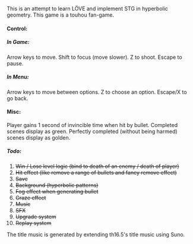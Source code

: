 This is an attempt to learn LÖVE and implement STG in hyperbolic geometry.
This game is a touhou fan-game.

#### Control:
##### In Game:
Arrow keys to move.
Shift to focus (move slower).
Z to shoot.
Escape to pause.
##### In Menu:
Arrow keys to move between options.
Z to choose an option.
Escape/X to go back.

#### Misc:
Player gains 1 second of invincible time when hit by bullet.
Completed scenes display as green. Perfectly completed (without being harmed) scenes display as golden.

##### Todo:
1. ~~Win / Lose level logic (bind to death of an enemy / death of player)~~
2. ~~Hit effect (like remove a range of bullets and fancy remove effect)~~
3. ~~Save~~
4. ~~Background (hyperbolic patterns)~~
5. ~~Fog effect when generating bullet~~
6. ~~Graze effect~~
7. ~~Music~~
8. ~~SFX~~
9. ~~Upgrade system~~
10. ~~Replay system~~

The title music is generated by extending th16.5's title music using Suno.